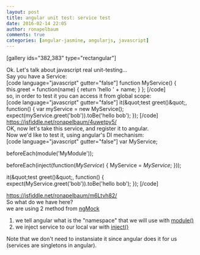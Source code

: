 ```yaml
---
layout: post
title: angular unit test: service test
date: 2016-02-14 22:05
author: ronapelbaum
comments: true
categories: [angular-jasmine, angularjs, javascript]
---
```

[gallery ids="382,383" type="rectangular"]
<div>Ok. Let's talk about javascript real unit-testing...</div>
<div></div>
<div></div>
<!--more-->
<div>Say you have a Service:</div>
<div></div>
[code language="javascript" gutter="false"]
function MyService() {
   this.greet = function(name) {
       return 'hello ' + name;
   }
};
[/code]
<div></div>
<div>so, in order to test it you can access it from global scope:</div>
<div></div>
[code language="javascript" gutter="false"]
it(&amp;quot;test greet()&amp;quot;, function() {
    var myService = new MyService();
    expect(myService.greet('bob')).toBe('hello bob');
});
[/code]
<div></div>
<div><a href="https://jsfiddle.net/ronapelbaum/4uwetpy5/" target="_blank">https://jsfiddle.net/ronapelbaum/4uwetpy5/</a></div>
<div></div>
<div></div>
<div>OK, now let's take this service, and register it to angular.</div>
<div>Now we'd like to test it, using angular's DI mechanism:</div>
<div></div>
[code language="javascript" gutter="false"]
var MyService;

beforeEach(module('MyModule'));

beforeEach(inject(function(_MyService_) {
    MyService = _MyService_;
}));

it(&amp;quot;test greet()&amp;quot;, function() {
    expect(MyService.greet('bob')).toBe('hello bob');
});
[/code]
<div></div>
<div><a href="https://jsfiddle.net/ronapelbaum/m6Ltvh82/">https://jsfiddle.net/ronapelbaum/m6Ltvh82/</a></div>
<div></div>
<div></div>
<div>So what do we have here?</div>
<div></div>
<div>we are using 2 method from <a href="https://docs.angularjs.org/api/ngMock" target="_blank">ngMock</a></div>
<ol>
	<li>we tell angular what is the "namespace" that we will use with <a href="https://docs.angularjs.org/api/ngMock/function/angular.mock.module" target="_blank">module()</a></li>
	<li>we inject service to our local var with <a href="https://docs.angularjs.org/api/ngMock/function/angular.mock.inject" target="_blank">inject()</a></li>
</ol>
Note that we don't need to instansiate it since angular does it for us (services are singletons in angular).
